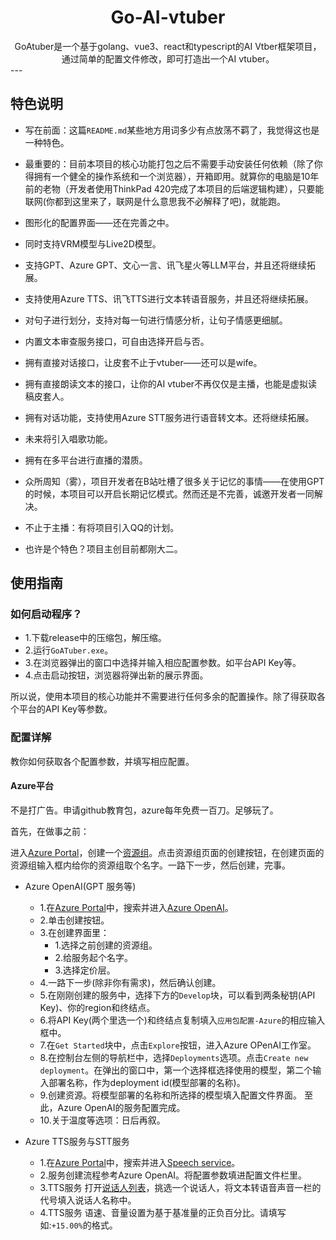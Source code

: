 <div align="center">
  <h1>Go-AI-vtuber</h1>
    <div>
    GoAtuber是一个基于golang、vue3、react和typescript的AI Vtber框架项目，通过简单的配置文件修改，即可打造出一个AI vtuber。
    </div>
</div>
---

## 特色说明

- 写在前面：这篇`README.md`某些地方用词多少有点放荡不羁了，我觉得这也是一种特色。
- 最重要的：目前本项目的核心功能打包之后不需要手动安装任何依赖（除了你得拥有一个健全的操作系统和一个浏览器），开箱即用。就算你的电脑是10年前的老物（开发者使用ThinkPad 420完成了本项目的后端逻辑构建），只要能联网(你都到这里来了，联网是什么意思我不必解释了吧)，就能跑。
- 图形化的配置界面——还在完善之中。
- 同时支持VRM模型与Live2D模型。
- 支持GPT、Azure GPT、文心一言、讯飞星火等LLM平台，并且还将继续拓展。
- 支持使用Azure TTS、讯飞TTS进行文本转语音服务，并且还将继续拓展。
- 对句子进行划分，支持对每一句进行情感分析，让句子情感更细腻。
- 内置文本审查服务接口，可自由选择开启与否。
- 拥有直接对话接口，让皮套不止于vtuber——还可以是wife。
- 拥有直接朗读文本的接口，让你的AI vtuber不再仅仅是主播，也能是虚拟读稿皮套人。
- 拥有对话功能，支持使用Azure STT服务进行语音转文本。还将继续拓展。
- 未来将引入唱歌功能。
- 拥有在多平台进行直播的潜质。
- 众所周知（雾），项目开发者在B站吐槽了很多关于记忆的事情——在使用GPT的时候，本项目可以开启长期记忆模式。然而还是不完善，诚邀开发者一同解决。
- 不止于主播：有将项目引入QQ的计划。

- 也许是个特色？项目主创目前都刚大二。

## 使用指南

### 如何启动程序？

- 1.下载release中的压缩包，解压缩。
- 2.运行`GoATuber.exe`。
- 3.在浏览器弹出的窗口中选择并输入相应配置参数。如平台API Key等。
- 4.点击启动按钮，浏览器将弹出新的展示界面。

所以说，使用本项目的核心功能并不需要进行任何多余的配置操作。除了得获取各个平台的API Key等参数。

### 配置详解

教你如何获取各个配置参数，并填写相应配置。

#### Azure平台

不是打广告。申请github教育包，azure每年免费一百刀。足够玩了。

首先，在做事之前：

进入[Azure Portal](https://portal.azure.com)，创建一个[资源组](https://portal.azure.com/#view/HubsExtension/BrowseResourceGroups)。点击资源组页面的创建按钮，在创建页面的资源组输入框内给你的资源组取个名字。一路下一步，然后创建，完事。

- Azure OpenAI(GPT 服务等)
    - 1.在[Azure Portal](https://portal.azure.com)中，搜索并进入[Azure OpenAI](https://portal.azure.com/#blade/Microsoft_Azure_ProjectOxford/CognitiveServicesHub/OpenAI)。
    - 2.单击创建按钮。
    - 3.在创建界面里：
        - 1.选择之前创建的资源组。
        - 2.给服务起个名字。
        - 3.选择定价层。
    - 4.一路下一步(除非你有需求)，然后确认创建。
    - 5.在刚刚创建的服务中，选择下方的`Develop`块，可以看到两条秘钥(API Key)、你的region和终结点。
    - 6.将API Key(两个里选一个)和终结点复制填入`应用包配置-Azure`的相应输入框中。
    - 7.在`Get Started`块中，点击`Explore`按钮，进入Azure OPenAI工作室。
    - 8.在控制台左侧的导航栏中，选择`Deployments`选项。点击`Create new deployment`。在弹出的窗口中，第一个选择框选择使用的模型，第二个输入部署名称，作为deployment id(模型部署的名称)。
    - 9.创建资源。将模型部署的名称和所选择的模型填入配置文件界面。
    至此，Azure OpenAI的服务配置完成。
    - 10.关于温度等选项：日后再叙。

- Azure TTS服务与STT服务
    - 1.在[Azure Portal](https://portal.azure.com)中，搜索并进入[Speech service](https://portal.azure.com/#view/Microsoft_Azure_ProjectOxford/CognitiveServicesHub/~/SpeechServices)。
    - 2.服务创建流程参考Azure OpenAI。将配置参数填进配置文件栏里。
    - 3.TTS服务 打开[说话人列表](https://learn.microsoft.com/zh-cn/azure/ai-services/speech-service/language-support?tabs=tts#prebuilt-neural-voices)，挑选一个说话人，将文本转语音声音一栏的代号填入说话人名称中。
    - 4.TTS服务 语速、音量设置为基于基准量的正负百分比。请填写如:`+15.00%`的格式。